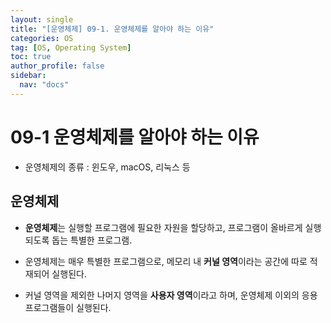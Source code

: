 ```yaml
---
layout: single
title: "[운영체제] 09-1. 운영체제를 알아야 하는 이유"
categories: OS
tag: [OS, Operating System]
toc: true
author_profile: false
sidebar:
  nav: "docs"
---
```


# 09-1 운영체제를 알아야 하는 이유

* 운영체제의 종류 : 윈도우, macOS, 리눅스 등

## 운영체제

* **운영체제**는 실행할 프로그램에 필요한 자원을 할당하고, 프로그램이 올바르게 실행되도록 돕는 특별한 프로그램.


* 운영체제는 매우 특별한 프로그램으로, 메모리 내 **커널 영역**이라는 공간에 따로 적재되어 실행된다.


* 커널 영역을 제외한 나머지 영역을 **사용자 영역**이라고 하며, 운영체제 이외의 응용 프로그램들이 실행된다.
